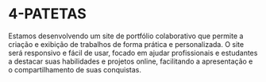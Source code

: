 # 4-PATETAS
Estamos desenvolvendo um site de portfólio colaborativo que permite a criação e exibição de trabalhos de forma prática e personalizada. O site será responsivo e fácil de usar, focado em ajudar profissionais e estudantes a destacar suas habilidades e projetos online, facilitando a apresentação e o compartilhamento de suas conquistas.
